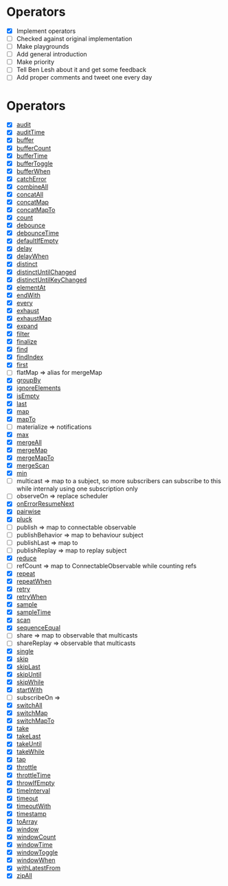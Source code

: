 # Operators

- [x] Implement operators
- [ ] Checked against original implementation
- [ ] Make playgrounds
- [ ] Add general introduction
- [ ] Make priority
- [ ] Tell Ben Lesh about it and get some feedback
- [ ] Add proper comments and tweet one every day

# Operators

- [x] [audit](https://rxjs-dev.firebaseapp.com/api/operators/audit)
- [x] [auditTime](https://rxjs-dev.firebaseapp.com/api/operators/auditTime)
- [x] [buffer](https://rxjs-dev.firebaseapp.com/api/operators/buffer)
- [x] [bufferCount](https://rxjs-dev.firebaseapp.com/api/operators/bufferCount)
- [x] [bufferTime](https://rxjs-dev.firebaseapp.com/api/operators/bufferTime)
- [x] [bufferToggle](https://rxjs-dev.firebaseapp.com/api/operators/bufferToggle)
- [x] [bufferWhen](https://rxjs-dev.firebaseapp.com/api/operators/bufferWhen)
- [x] [catchError](https://rxjs-dev.firebaseapp.com/api/operators/catchError)
- [x] [combineAll](https://rxjs-dev.firebaseapp.com/api/operators/combineAll)
- [x] [concatAll](https://rxjs-dev.firebaseapp.com/api/operators/concatAll)
- [x] [concatMap](https://rxjs-dev.firebaseapp.com/api/operators/concatMap)
- [x] [concatMapTo](https://rxjs-dev.firebaseapp.com/api/operators/concatMapTo)
- [x] [count](https://rxjs-dev.firebaseapp.com/api/operators/count)
- [x] [debounce](https://rxjs-dev.firebaseapp.com/api/operators/debounce)
- [x] [debounceTime](https://rxjs-dev.firebaseapp.com/api/operators/debounceTime)
- [x] [defaultIfEmpty](https://rxjs-dev.firebaseapp.com/api/operators/defaultIfEmpty)
- [x] [delay](https://rxjs-dev.firebaseapp.com/api/operators/delay)
- [x] [delayWhen](https://rxjs-dev.firebaseapp.com/api/operators/delayWhen)
- [x] [distinct](https://rxjs-dev.firebaseapp.com/api/operators/distinct)
- [x] [distinctUntilChanged](https://rxjs-dev.firebaseapp.com/api/operators/distinctUntilChanged)
- [x] [distinctUntilKeyChanged](https://rxjs-dev.firebaseapp.com/api/operators/distinctUntilKeyChanged)
- [x] [elementAt](https://rxjs-dev.firebaseapp.com/api/operators/elementAt)
- [x] [endWith](https://rxjs-dev.firebaseapp.com/api/operators/endWith)
- [x] [every](https://rxjs-dev.firebaseapp.com/api/operators/every)
- [x] [exhaust](https://rxjs-dev.firebaseapp.com/api/operators/exhaust)
- [x] [exhaustMap](https://rxjs-dev.firebaseapp.com/api/operators/exhaustMap)
- [x] [expand](https://rxjs-dev.firebaseapp.com/api/operators/expand)
- [x] [filter](https://rxjs-dev.firebaseapp.com/api/operators/filter)
- [x] [finalize](https://rxjs-dev.firebaseapp.com/api/operators/finalize)
- [x] [find](https://rxjs-dev.firebaseapp.com/api/operators/find)
- [x] [findIndex](https://rxjs-dev.firebaseapp.com/api/operators/findIndex)
- [x] [first](https://rxjs-dev.firebaseapp.com/api/operators/first)
- [ ] flatMap => alias for mergeMap
- [x] [groupBy](https://rxjs-dev.firebaseapp.com/api/operators/groupBy)
- [x] [ignoreElements](https://rxjs-dev.firebaseapp.com/api/operators/ignoreElements)
- [x] [isEmpty](https://rxjs-dev.firebaseapp.com/api/operators/isEmpty)
- [x] [last](https://rxjs-dev.firebaseapp.com/api/operators/last)
- [x] [map](https://rxjs-dev.firebaseapp.com/api/operators/map)
- [x] [mapTo](https://rxjs-dev.firebaseapp.com/api/operators/mapTo)
- [ ] materialize => notifications
- [x] [max](https://rxjs-dev.firebaseapp.com/api/operators/max)
- [x] [mergeAll](https://rxjs-dev.firebaseapp.com/api/operators/mergeAll)
- [x] [mergeMap](https://rxjs-dev.firebaseapp.com/api/operators/mergeMap)
- [x] [mergeMapTo](https://rxjs-dev.firebaseapp.com/api/operators/mergeMapTo)
- [x] [mergeScan](https://rxjs-dev.firebaseapp.com/api/operators/mergeScan)
- [x] [min](https://rxjs-dev.firebaseapp.com/api/operators/min)
- [ ] multicast => map to a subject, so more subscribers can subscribe to this while internaly using one subscription only
- [ ] observeOn => replace scheduler
- [x] [onErrorResumeNext](https://rxjs-dev.firebaseapp.com/api/operators/onErrorResumeNext)
- [x] [pairwise](https://rxjs-dev.firebaseapp.com/api/operators/pairwise)
- [x] [pluck](https://rxjs-dev.firebaseapp.com/api/operators/pluck)
- [ ] publish => map to connectable observable
- [ ] publishBehavior => map to behaviour subject
- [ ] publishLast => map to
- [ ] publishReplay => map to replay subject
- [x] [reduce](https://rxjs-dev.firebaseapp.com/api/operators/reduce)
- [ ] refCount => map to ConnectableObservable while counting refs
- [x] [repeat](https://rxjs-dev.firebaseapp.com/api/operators/repeat)
- [x] [repeatWhen](https://rxjs-dev.firebaseapp.com/api/operators/repeatWhen)
- [x] [retry](https://rxjs-dev.firebaseapp.com/api/operators/retry)
- [x] [retryWhen](https://rxjs-dev.firebaseapp.com/api/operators/retryWhen)
- [x] [sample](https://rxjs-dev.firebaseapp.com/api/operators/sample)
- [x] [sampleTime](https://rxjs-dev.firebaseapp.com/api/operators/sampleTime)
- [x] [scan](https://rxjs-dev.firebaseapp.com/api/operators/scan)
- [x] [sequenceEqual](https://rxjs-dev.firebaseapp.com/api/operators/sequenceEqual)
- [ ] share => map to observable that multicasts
- [ ] shareReplay => observable that multicasts
- [x] [single](https://rxjs-dev.firebaseapp.com/api/operators/single)
- [x] [skip](https://rxjs-dev.firebaseapp.com/api/operators/skip)
- [x] [skipLast](https://rxjs-dev.firebaseapp.com/api/operators/skipLast)
- [x] [skipUntil](https://rxjs-dev.firebaseapp.com/api/operators/skipUntil)
- [x] [skipWhile](https://rxjs-dev.firebaseapp.com/api/operators/skipWhile)
- [x] [startWith](https://rxjs-dev.firebaseapp.com/api/operators/startWith)
- [ ] subscribeOn =>
- [x] [switchAll](https://rxjs-dev.firebaseapp.com/api/operators/switchAll)
- [x] [switchMap](https://rxjs-dev.firebaseapp.com/api/operators/switchMap)
- [x] [switchMapTo](https://rxjs-dev.firebaseapp.com/api/operators/switchMapTo)
- [x] [take](https://rxjs-dev.firebaseapp.com/api/operators/take)
- [x] [takeLast](https://rxjs-dev.firebaseapp.com/api/operators/takeLast)
- [x] [takeUntil](https://rxjs-dev.firebaseapp.com/api/operators/takeUntil)
- [x] [takeWhile](https://rxjs-dev.firebaseapp.com/api/operators/takeWhile)
- [x] [tap](https://rxjs-dev.firebaseapp.com/api/operators/tap)
- [x] [throttle](https://rxjs-dev.firebaseapp.com/api/operators/throttle)
- [x] [throttleTime](https://rxjs-dev.firebaseapp.com/api/operators/throttleTime)
- [x] [throwIfEmpty](https://rxjs-dev.firebaseapp.com/api/operators/throwIfEmpty)
- [x] [timeInterval](https://rxjs-dev.firebaseapp.com/api/operators/timeInterval)
- [x] [timeout](https://rxjs-dev.firebaseapp.com/api/operators/timeout)
- [x] [timeoutWith](https://rxjs-dev.firebaseapp.com/api/operators/timeoutWith)
- [x] [timestamp](https://rxjs-dev.firebaseapp.com/api/operators/timestamp)
- [x] [toArray](https://rxjs-dev.firebaseapp.com/api/operators/toArray)
- [x] [window](https://rxjs-dev.firebaseapp.com/api/operators/window)
- [x] [windowCount](https://rxjs-dev.firebaseapp.com/api/operators/windowCount)
- [x] [windowTime](https://rxjs-dev.firebaseapp.com/api/operators/windowTime)
- [x] [windowToggle](https://rxjs-dev.firebaseapp.com/api/operators/windowToggle)
- [x] [windowWhen](https://rxjs-dev.firebaseapp.com/api/operators/windowWhen)
- [x] [withLatestFrom](https://rxjs-dev.firebaseapp.com/api/operators/withLatestFrom)
- [x] [zipAll](https://rxjs-dev.firebaseapp.com/api/operators/zipAll)
